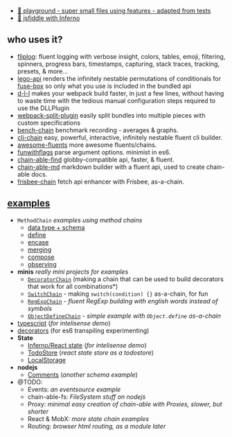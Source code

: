 - [🔗 playground - super small files using features - adapted from tests](https://aretecode.github.io/chain-able-playground/)
- [🔗 jsfiddle with Inferno](https://jsfiddle.net/wqxuags2/28/)

<!-- div -->
## who uses it?


- [fliplog][fliplog]: fluent logging with verbose insight, colors, tables, emoji, filtering, spinners, progress bars, timestamps, capturing, stack traces, tracking, presets, & more...
- [lego-api][lego-api] renders the infinitely nestable permutations of conditionals for [fuse-box][fuse-box] so only what you use is included in the bundled api
- [d-l-l][d-l-l] makes your webpack build faster, in just a few lines, without having to waste time with the tedious manual configuration steps required to use the DLLPlugin
- [webpack-split-plugin][webpack-split-plugin] easily split bundles into multiple pieces with custom specifications
- [bench-chain][bench-chain] benchmark recording - averages & graphs.
- [cli-chain][cli-chain] easy, powerful, interactive, infinitely nestable fluent cli builder.
- [awesome-fluents][awesome-fluents] more awesome fluents/chains.
- [funwithflags][funwithflags] parse argument options. minimist in es6.
- [chain-able-find][chain-able-find] globby-compatible api, faster, & fluent.
- [chain-able-md][chain-able-md] markdown builder with a fluent api, used to create chain-able docs.
- [frisbee-chain][frisbee-chain] fetch api enhancer with Frisbee, as-a-chain.
<!-- /div -->

<!-- div -->
## [examples](https://github.com/fluents/chain-able/tree/master/examples)
- `MethodChain` _examples using method chains_
  - [data type + schema][schema]
  - [define][define]
  - [encase][encase]
  - [merging][merging]
  - [compose][compose]
  - [observing][observe]
  <!-- - transforming -->
- **minis** _really mini projects for examples_
  - [`DecoratorChain`][DecoratorChain] (making a chain that can be used to build decorators that work for all combinations*)
  - [`SwitchChain`][SwitchChain] - making `switch(condition) {}` as-a-chain, for fun
  - [`RegExpChain`][RegExpChain] - _fluent RegExp building with english words instead of symbols_
  - [`ObjectDefineChain`][ObjectDefineChain] - _simple example with `Object.define` as-a-chain_
- [typescript][examples_ts] (_for intelisense demo_)
- [decorators][examples_decorators] (for es6 transpiling experimenting)
- **State**
  - [Inferno/React state][examples_react_state] (_for intelisense demo_)
  - [TodoStore][TodoStore] (_react state store as a todostore_)
  - [LocalStorage][localStorage]
- **nodejs**
  - [Comments][examples_commentchain] (_another schema example_)
- @TODO:
  - Events: _an eventsource example_
  - chain-able-fs: _FileSystem stuff on nodejs_
  - Proxy: _minimal easy creation of chain-able with Proxies, slower, but shorter_
  - React & MobX: _more state chain examples_
  - Routing: _browser html routing, as a module later_
<!-- /div -->

[chain-able-md]: https://github.com/fluents/chain-able/blob/master/_modules/_chain-able-md/src/index.js
[webpack-split-plugin]: https://github.com/aretecode/webpack-split-plugin
[frisbee-chain]: https://github.com/fluents/chain-able/tree/master/examples
[examples_commentchain]: https://github.com/fluents/chain-able/tree/master/examples/packages/node/index.js
[localStorage]: https://github.com/fluents/chain-able/tree/master/examples/packages/playground/localStorage.js
[compose]: https://github.com/fluents/chain-able/tree/master/examples/packages/playground/compose.js
[observe]: https://github.com/fluents/chain-able/tree/master/examples/packages/playground/observe.js
[define]: https://github.com/fluents/chain-able/tree/master/examples/packages/playground/define.js
[encase]: https://github.com/fluents/chain-able/tree/master/examples/packages/playground/encase.js
[merging]: https://github.com/fluents/chain-able/tree/master/examples/packages/playground/merge.js
[schema]: https://github.com/fluents/chain-able/tree/master/examples/packages/playground/schema.js
[TodoStore]: https://github.com/fluents/chain-able/tree/master/examples/packages/playground/TodoStore.js
[examples_react_state]: examples_react_state
[examples_decorators]: examples_decorators
[examples_ts]: examples_ts
[DecoratorChain]: https://github.com/fluents/chain-able/tree/master/examples/packages/minis/DecoratorChain.js
[ObjectDefineChain]: https://github.com/fluents/chain-able/tree/master/examples/packages/minis/ObjectDefineChain.js
[SwitchChain]: https://github.com/fluents/chain-able/tree/master/examples/packages/minis/SwitchChain.js
[RegExpChain]: https://github.com/fluents/chain-able/tree/master/examples/packages/minis/RegExp.js

[d-l-l]: https://github.com/fliphub/d-l-l
[chain-able-find]: https://github.com/fluents/chain-able-find
[fliplog]: https://github.com/aretecode/fliplog
[lego-api]: https://github.com/fuse-box/lego-api
[cli-chain]: https://github.com/fluents/cli-chain
[script-chain]: https://github.com/fluents/script-chain
[bench-chain]: https://github.com/aretecode/bench-chain
[funwithflags]: https://github.com/aretecode/funwithflags
[awesome-fluents]: https://github.com/fluents/awesome-fluents
[easily-minifiable]: https://gist.github.com/aretecode/9b1765a897554b82da96591372d3c149
[awesome-deops]: https://github.com/aretecode/awesome-deopts
[build]: https://github.com/fluents/chain-able/tree/master/build
[size-over-time]: https://github.com/fluents/chain-able/blob/master/build/size-over-time.txt
[stress-test]: https://github.com/aretecode/stress-test
[rollup]: rollupjs.org
[fuse-box]: https://github.com/fuse-box/fuse-box
[buble]: buble.surge.sh
[typescript]: http://www.typescriptlang.org/play/
